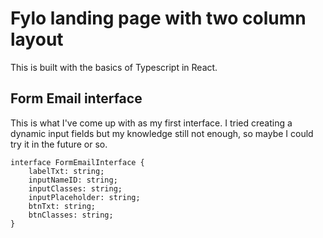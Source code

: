 # Fylo landing page with two column layout

This is built with the basics of Typescript in React.

## Form Email interface

This is what I've come up with as my first interface. I tried creating a dynamic input fields but my knowledge still not enough, so maybe I could try it in the future or so.

```
interface FormEmailInterface {
	labelTxt: string;
	inputNameID: string;
	inputClasses: string;
	inputPlaceholder: string;
	btnTxt: string;
	btnClasses: string;
}
```
